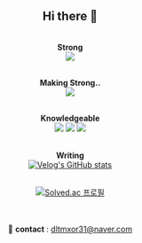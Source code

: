 <div align="center">

  <h2>Hi there 👋</h2>

  <br><b>Strong</b><br>
  <img src="https://img.shields.io/badge/C++-00599C?style=flat-square&logo=C%2B%2B&logoColor=white"/>


  <br><b>Making Strong..</b><br>
  <img src="https://img.shields.io/badge/java-007396?style=flat-square&logo=java&logoColor=white"/>

  
  <br><b>Knowledgeable</b><br>
  <img src="https://img.shields.io/badge/Python-3776AB?style=flat-square&logo=Python&logoColor=white"/>
  <img src="https://img.shields.io/badge/Flask-000000?style=flat-square&logo=flask&logoColor=white"/>
  <img src="https://img.shields.io/badge/MySQL-4479A1?style=flat-square&logo=MySQL&logoColor=white"/>


  <br><b>Writing</b><br>
  <a href="https://velog.io/@seungtoctoc">
  <img src="https://velog-readme-stats.vercel.app/api/badge?name=seungtoctoc" alt="Velog's GitHub stats">
  </a>


  <br>
  
  <a href="https://solved.ac/dltmxor31">
  <img src="http://mazassumnida.wtf/api/v2/generate_badge?boj=dltmxor31" alt="Solved.ac 프로필"/>
  </a>

  <br><br>
  📧 <b>contact</b> : dltmxor31@naver.com
</div>

